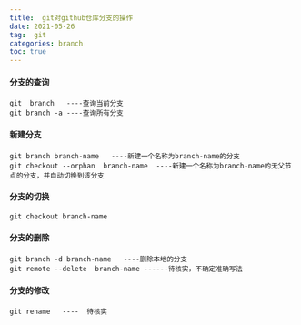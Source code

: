 ```yaml
---
title:  git对github仓库分支的操作
date: 2021-05-26
tag:  git 
categories: branch
toc: true 
---
```


#### 分支的查询

```
git  branch   ----查询当前分支
git branch -a ----查询所有分支
```

#### 新建分支

```
git branch branch-name   ----新建一个名称为branch-name的分支
git checkout --orphan  branch-name  ----新建一个名称为branch-name的无父节点的分支，并自动切换到该分支
```

#### 分支的切换

```
git checkout branch-name 
```

#### 分支的删除

```
git branch -d branch-name   ----删除本地的分支
git remote --delete  branch-name ------待核实，不确定准确写法
```

#### 分支的修改

```
git rename   ----  待核实
```



